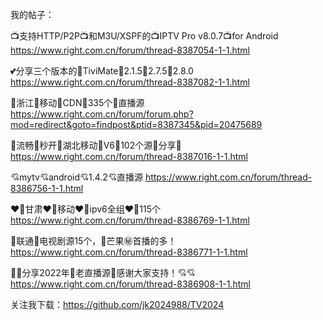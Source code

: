 我的帖子：

📺支持HTTP/P2P📺和M3U/XSPF的📺IPTV Pro v8.0.7📺for Android https://www.right.com.cn/forum/thread-8387054-1-1.html

💕分享三个版本的💜TiviMate🩷2.1.5🚩2.7.5🎈2.8.0 https://www.right.com.cn/forum/thread-8387082-1-1.html

🌈浙江🌈移动🌈CDN🌈335个🌈直播源 https://www.right.com.cn/forum/forum.php?mod=redirect&goto=findpost&ptid=8387345&pid=20475689

🍎流畅🚀秒开🚩湖北移动🎈V6💜102个源🩷分享🍎 https://www.right.com.cn/forum/thread-8387016-1-1.html

💘mytv💘android💘1.4.2💘直播源 https://www.right.com.cn/forum/thread-8386756-1-1.html

❤️‍🔥甘肃❤️‍🔥移动❤️‍🔥ipv6全组❤️‍🔥115个 https://www.right.com.cn/forum/thread-8386769-1-1.html

💋联通💋电视剧源15个，🍑芒果㊙️首播的多！https://www.right.com.cn/forum/thread-8386771-1-1.html

💖💖分享2022年💯老直播源🚀感谢大家支持！💘💘 https://www.right.com.cn/forum/thread-8386908-1-1.html

关注我下载：https://github.com/jk2024988/TV2024
